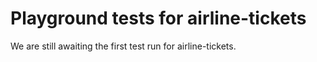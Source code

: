 # Playground tests for airline-tickets
We are still awaiting the first test run for airline-tickets.
